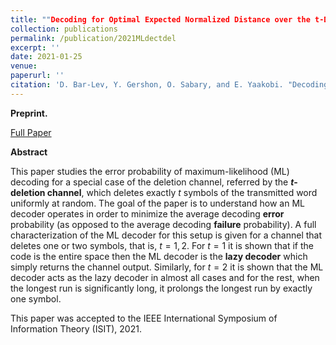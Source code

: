 ```yaml
---
title: ""Decoding for Optimal Expected Normalized Distance over the t-Deletion Channel"
collection: publications
permalink: /publication/2021MLdectdel
excerpt: ''
date: 2021-01-25
venue:
paperurl: ''
citation: 'D. Bar-Lev, Y. Gershon, O. Sabary, and E. Yaakobi. "Decoding for Optimal Expected Normalized Distance over the t-Deletion Channel,", IEEE International Symposium of Information Theory (ISIT), 2021.'
---
```

**Preprint.** 

[Full Paper](https://omersabary.com/files/ML-ISIT2021EXT.pdf)

**Abstract** 


This paper studies the error probability of maximum-likelihood (ML) decoding for a special case of the deletion channel, referred by the **$t$-deletion channel**, which deletes exactly $t$ symbols of the transmitted word uniformly at random. The goal of the paper is to understand how an ML decoder operates in order to minimize the average decoding **error** probability (as opposed to the average decoding **failure** probability). A full characterization of the ML decoder for this setup is given for a channel that deletes one or two symbols, that is, $t=1,2$. For $t=1$ it is shown that if the code is the entire space then the ML decoder is the **lazy decoder** which simply returns the channel output. Similarly, for $t=2$ it is shown that the ML decoder acts as the lazy decoder in almost all cases and for the rest, when the longest run is significantly long, it prolongs the longest run by exactly one symbol. 


This paper was accepted to the IEEE International Symposium of Information Theory (ISIT), 2021.